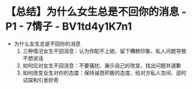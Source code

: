 # 【总结】为什么女生总是不回你的消息 - P1 - 7情子 - BV1td4y1K7n1

-   为什么女生总是不回你的消息
    1.  三种情况女生不回消息：认为你配不上她、留下糟糕印象、私人问题导致不想说话
    2.  如何应对女生不回消息：不要骚扰、展示自己的改变、找出问题并道歉
    3.  如何改变女生对你的态度：保持诚恳积极的态度、给对方私人空间、适时试探和引发好奇